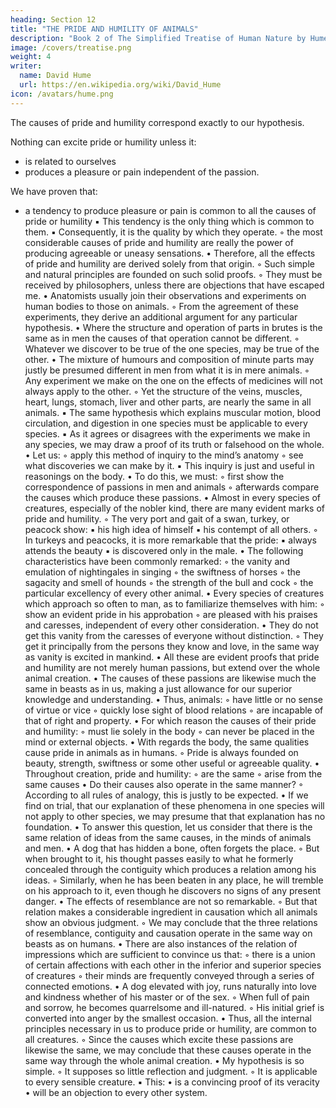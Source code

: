 ```yaml
---
heading: Section 12
title: "THE PRIDE AND HUMILITY OF ANIMALS"
description: "Book 2 of The Simplified Treatise of Human Nature by Hume"
image: /covers/treatise.png
weight: 4
writer:
  name: David Hume
  url: https://en.wikipedia.org/wiki/David_Hume
icon: /avatars/hume.png
---
```



The causes of pride and humility correspond exactly to our hypothesis.

Nothing can excite pride or humility unless it:
- is related to ourselves
- produces a pleasure or pain independent of the passion.

We have proven that:
- a tendency to produce pleasure or pain is common to all the causes of pride or humility
            ▪ This tendency is the only thing which is common to them.
            ▪ Consequently, it is the quality by which they operate.
        ◦ the most considerable causes of pride and humility are really the power of producing agreeable or uneasy sensations.
    • Therefore, all the effects of pride and humility are derived solely from that origin.
        ◦ Such simple and natural principles are founded on such solid proofs.
        ◦ They must be received by philosophers, unless there are objections that have escaped me.
    • Anatomists usually join their observations and experiments on human bodies to those on animals.
        ◦ From the agreement of these experiments, they derive an additional argument for any particular hypothesis.
    • Where the structure and operation of parts in brutes is the same as in men the causes of that operation cannot be different.
        ◦ Whatever we discover to be true of the one species, may be true of the other.
    • The mixture of humours and composition of minute parts may justly be presumed different in men from what it is in mere animals.
        ◦ Any experiment we make on the one on the effects of medicines will not always apply to the other.
        ◦ Yet the structure of the veins, muscles, heart, lungs, stomach, liver and other parts, are nearly the same in all animals.
            ▪ The same hypothesis which explains muscular motion, blood circulation, and digestion in one species must be applicable to every species.
            ▪ As it agrees or disagrees with the experiments we make in any species, we may draw a proof of its truth or falsehood on the whole.
    • Let us:
        ◦ apply this method of inquiry to the mind’s anatomy
        ◦ see what discoveries we can make by it.
            ▪ This inquiry is just and useful in reasonings on the body.
    • To do this, we must:
        ◦ first show the correspondence of passions in men and animals
        ◦ afterwards compare the causes which produce these passions.
    • Almost in every species of creatures, especially of the nobler kind, there are many evident marks of pride and humility.
        ◦ The very port and gait of a swan, turkey, or peacock show:
            ▪ his high idea of himself
            ▪ his contempt of all others.
        ◦ In turkeys and peacocks, it is more remarkable that the pride:
            ▪ always attends the beauty
            ▪ is discovered only in the male.
    • The following characteristics have been commonly remarked:
        ◦ the vanity and emulation of nightingales in singing
        ◦ the swiftness of horses
        ◦ the sagacity and smell of hounds
        ◦ the strength of the bull and cock
        ◦ the particular excellency of every other animal.
    • Every species of creatures which approach so often to man, as to familiarize themselves with him:
        ◦ show an evident pride in his approbation
        ◦ are pleased with his praises and caresses, independent of every other consideration.
    • They do not get this vanity from the caresses of everyone without distinction.
        ◦ They get it principally from the persons they know and love, in the same way as vanity is excited in mankind.
    • All these are evident proofs that pride and humility are not merely human passions, but extend over the whole animal creation.
    • The causes of these passions are likewise much the same in beasts as in us, making a just allowance for our superior knowledge and understanding.
    • Thus, animals:
        ◦ have little or no sense of virtue or vice
        ◦ quickly lose sight of blood relations
        ◦ are incapable of that of right and property.
    • For which reason the causes of their pride and humility:
        ◦ must lie solely in the body
        ◦ can never be placed in the mind or external objects.
    • With regards the body, the same qualities cause pride in animals as in humans.
        ◦ Pride is always founded on beauty, strength, swiftness or some other useful or agreeable quality.
    • Throughout creation, pride and humility:
        ◦ are the same
        ◦ arise from the same causes
    • Do their causes also operate in the same manner?
        ◦ According to all rules of analogy, this is justly to be expected.
    • If we find on trial, that our explanation of these phenomena in one species will not apply to other species, we may presume that that explanation has no foundation.
    • To answer this question, let us consider that there is the same relation of ideas from the same causes, in the minds of animals and men.
    • A dog that has hidden a bone, often forgets the place.
        ◦ But when brought to it, his thought passes easily to what he formerly concealed through the contiguity which produces a relation among his ideas.
        ◦ Similarly, when he has been beaten in any place, he will tremble on his approach to it, even though he discovers no signs of any present danger.
    • The effects of resemblance are not so remarkable.
        ◦ But that relation makes a considerable ingredient in causation which all animals show an obvious judgment.
        ◦ We may conclude that the three relations of resemblance, contiguity and causation operate in the same way on beasts as on humans.
    • There are also instances of the relation of impressions which are sufficient to convince us that:
        ◦ there is a union of certain affections with each other in the inferior and superior species of creatures
        ◦ their minds are frequently conveyed through a series of connected emotions.
    • A dog elevated with joy, runs naturally into love and kindness whether of his master or of the sex.
        ◦ When full of pain and sorrow, he becomes quarrelsome and ill-natured.
        ◦ His initial grief is converted into anger by the smallest occasion.
    • Thus, all the internal principles necessary in us to produce pride or humility, are common to all creatures.
        ◦ Since the causes which excite these passions are likewise the same, we may conclude that these causes operate in the same way through the whole animal creation.
    • My hypothesis is so simple.
        ◦ It supposes so little reflection and judgment.
        ◦ It is applicable to every sensible creature.
            ▪ This:
                • is a convincing proof of its veracity
                • will be an objection to every other system.

